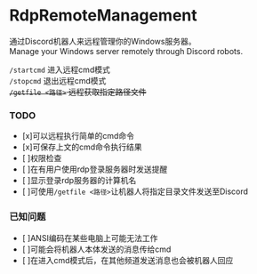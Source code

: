 # RdpRemoteManagement  
通过Discord机器人来远程管理你的Windows服务器。  
Manage your Windows server remotely through Discord robots.  

`/startcmd` 进入远程cmd模式  
`/stopcmd` 退出远程cmd模式  
~~`/getfile <路径>` 远程获取指定路径文件~~  
### TODO  
* [x]可以远程执行简单的cmd命令
* [x]可保存上文的cmd命令执行结果
* [ ]权限检查
* [ ]在有用户使用rdp登录服务器时发送提醒
* [ ]显示登录rdp服务器的计算机名
* [ ]可使用`/getfile <路径>`让机器人将指定目录文件发送至Discord
### 已知问题
* [ ]ANSI编码在某些电脑上可能无法工作
* [ ]可能会将机器人本体发送的消息传给cmd
* [ ]在进入cmd模式后，在其他频道发送消息也会被机器人回应
